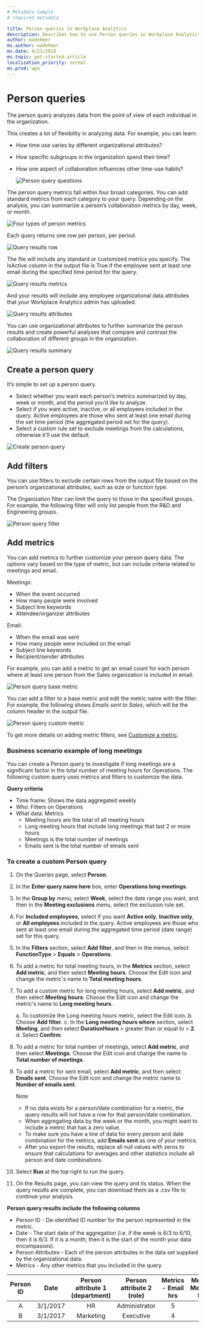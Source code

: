 ```yaml
---
# Metadata Sample
# required metadata

title: Person queries in Workplace Analytics 
description: Describes how to use Person queries in Workplace Analytics to analyze the collaboration of individuals in your organization, from the point of view of each individual.     
author: madehmer
ms.author: madehmer
ms.date: 9/21/2018
ms.topic: get-started-article
localization_priority: normal 
ms.prod: wpa
---
```

# Person queries

The person query analyzes data from the point of view of each individual in the organization.

This creates a lot of flexibility in analyzing data. For example, you can learn:

* How time use varies by different organizational attributes?
* How specific subgroups in the organization spend their time?
* How one aspect of collaboration influences other time-use habits?

  ![Person query questions](../Images/WpA/Tutorials/Person1.png)

The person query metrics fall within four broad categories. You can add standard metrics from each category to your query. Depending on the analysis, you can summarize a person’s collaboration metrics by day, week, or month.

![Four types of person metrics](../Images/WpA/Tutorials/four-types-of-person-metrics.png)

Each query returns one row per person, per period.

![Query results row](../Images/WpA/tutorials/query-results-row.png)

The file will include any standard or customized metrics you specify. The IsActive column in the output file is True if the employee sent at least one email during the specified time period for the query. 

![Query results metrics](../Images/WpA/Tutorials/query-results-metrics.png)

 And your results will include any employee organizational data attributes that your Workplace Analytics admin has uploaded.

![Query results attributes](../Images/WpA/Tutorials/query-results-attributes.png)

You can use organizational attributes to further summarize the person results and create powerful analyses that compare and contrast the collaboration of different groups in the organization.

![Query results summary](../Images/WpA/Tutorials/query-results-summarize.png)

## Create a person query

It’s simple to set up a person query.

* Select whether you want each person’s metrics summarized by day, week or month, and the period you’d like to analyze.
* Select if you want active, inactive, or all employees included in the query. Active employees are those who sent at least one email during the set time period (the aggregated period set for the query).
* Select a custom rule set to exclude meetings from the calculations, otherwise it'll use the default.

![Create person query](../Images/WpA/Tutorials/create-person-query.png)

## Add filters

You can use filters to exclude certain rows from the output file based on the person’s organizational attributes, such as size or function type.

The Organization filter can limit the query to those in the specified groups. For example, the following filter will only list people from the R&D and Engineering groups.

![Person query filter](../Images/WpA/Tutorials/query-filter.png)

## Add metrics

You can add metrics to further customize your person query data. The options vary based on the type of metric, but can include criteria related to meetings and email.

Meetings:

* When the event occurred
* How many people were involved
* Subject line keywords
* Attendee/organizer attributes

Email:

* When the email was sent
* How many people were included on the email
* Subject line keywords
* Recipient/sender attributes

For example, you can add a metric to get an email count for each person where at least one person from the Sales organization is included in email.

 ![Person query base metric](../Images/WpA/Tutorials/query-base-metric.png)

You can add a filter to a base metric and edit the metric name with the filter. For example, the following shows _Emails sent to Sales_, which will be the column header in the output file.

![Person query custom metric](../Images/WpA/Tutorials/query-custom-metric.png)

To get more details on adding metric filters, see [Customize a metric](../Tutorials/customize-a-metric.md).

### Business scenario example of long meetings

You can create a Person query to investigate if long meetings are a significant factor in the total number of meeting hours for Operations. The following custom query uses metrics and filters to customize the data.

**Query criteria**

* Time frame: Shows the data aggregated weekly
* Who: Filters on Operations
* What data: Metrics
  * Meeting hours are the total of all meeting hours
  * Long meeting hours that include long meetings that last 2 or more hours
  * Meetings is the total number of meetings
  * Emails sent is the total number of emails sent

### To create a custom Person query

1. On the Queries page, select **Person**.
2. In the **Enter query name here** box, enter **Operations long meetings**.
3. In the **Group by** menu, select **Week**, select the date range you want, and then in the **Meeting exclusions** menu, select the exclusion rule set.
4. For **Included employees**, select if you want **Active only**, **Inactive only**, or **All employees** included in the query. Active employees are those who sent at least one email during the aggregated time period (date range) set for this query.
5. In the **Filters** section, select **Add filter**, and then in the menus, select **FunctionType** > **Equals** > **Operations**.
6. To add a metric for total meeting hours, in the **Metrics** section, select **Add metric**, and then select **Meeting hours**. Choose the Edit icon and change the metric's name to **Total meeting hours**.
7. To add a custom metric for long meeting hours, select **Add metric**, and then select **Meeting hours**. Choose the Edit icon and change the metric's name to **Long meeting hours**.

    a. To customize the Long meeting hours metric, select the Edit icon.
    b. Choose **Add filter**.
    c. In the **Long meeting hours where** section, select **Meeting**, and then select **Duration­Hours** > greater than or equal to > **2**.
    d. Select **Confirm**.

8. To add a metric for total number of meetings, select **Add metric**, and then select **Meetings**. Choose the Edit icon and change the name to **Total number of meetings**.
9. To add a metric for sent email, select **Add metric**, and then select **Emails sent**. Choose the Edit icon and change the metric name to **Number of emails sent**.

    > [!Note]
    > * If no data exists for a person/date combination for a metric, the query results will not have a row for that person/date combination.
    > * When aggregating data by the week or the month, you might want to include a metric that has a zero value.
    > * To make sure you have a line of data for every person and date combination for the metrics, add **Emails sent** as one of your metrics.
    > * After you export the results, replace all null values with zeros to ensure that calculations for averages and other statistics include all person and date combinations.

10. Select **Run** at the top right to run the query.
11. On the Results page, you can view the query and its status. When the query results are complete, you can download them as a .csv file to continue your analysis.

**Person query results include the following columns**

* Person ID - De-identified ID number for the person represented in the metric.
* Date - The start date of the aggregation (i.e. if the week is 6/3 to 6/10, then it is 6/3. If it is a month, then it is the start of the month your data encompasses).
* Person Attributes - Each of the person attributes in the data set supplied by the organizational data.
* Metrics - Any other metrics that you included in the query.

**Person ID**|**Date**|**Person attribute 1 (department)**|**Person attribute 2 (role)**|**Metrics - Email hrs**|**Metrics Meeting hrs**
:-----:|:-----:|:-----:|:-----:|:-----:|:-----:
A|3/1/2017|HR|Administrator|5|11
B|3/1/2017|Marketing|Executive|4|14
